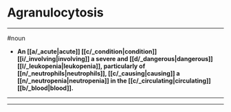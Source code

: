 # Agranulocytosis
---
#noun
- **An [[a/_acute|acute]] [[c/_condition|condition]] [[i/_involving|involving]] a severe and [[d/_dangerous|dangerous]] [[l/_leukopenia|leukopenia]], particularly of [[n/_neutrophils|neutrophils]], [[c/_causing|causing]] a [[n/_neutropenia|neutropenia]] in the [[c/_circulating|circulating]] [[b/_blood|blood]].**
---
---
